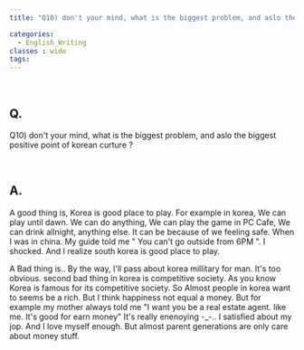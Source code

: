 ```yaml
---
title: "Q10) don't your mind, what is the biggest problem, and aslo the biggest positive point of korean curture ?"

categories:
  - English_Writing
classes : wide
tags:
---
```

<br>

<h2>
Q. 
</h2>

Q10) don't your mind, what is the biggest problem, and aslo the biggest positive point of korean curture ?

<br>

<h2>
A. 
</h2>

A good thing is, Korea is good place to play. For example in korea, We can play until dawn. We can do anything, We can play the game in PC Cafe, We can drink allnight, anything else. It can be because of we feeling safe. When I was in china. My guide told me " You can't go outside from 6PM ". I shocked. And I realize south korea is good place to play. 

A Bad thing is.. By the way, I'll pass about korea millitary for man. It's too obvious. second bad thing in korea is competitive society. As you know Korea is famous for its competitive society. So Almost people in korea want to seems be a rich. But I think happiness not equal a money. But for example my mother always told me "I want you be a real estate agent. like me. It's good for earn money" It's really enenoying -_-.. I satisfied about my jop. And I love myself enough. But almost parent generations are only care about money stuff. 


